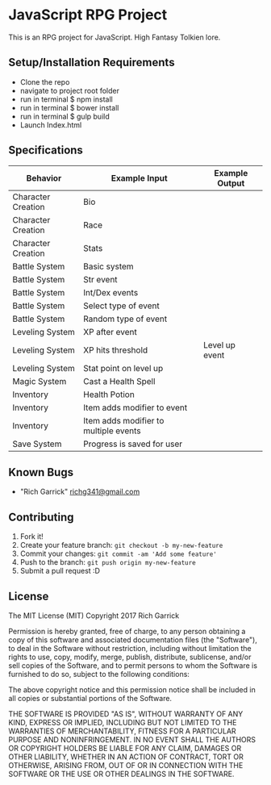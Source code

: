 # JavaScript RPG Project

This is an RPG project for JavaScript.
High Fantasy Tolkien lore.

## Setup/Installation Requirements

* Clone the repo
* navigate to  project root folder
* run in terminal $ npm install
* run in terminal $ bower install
* run in terminal $ gulp build
* Launch Index.html


## Specifications

| Behavior      | Example Input         | Example Output        |
| ------------- | ------------- | ------------- |
| Character Creation  | Bio |  |
| Character Creation  | Race |  |
| Character Creation  | Stats |  |
| Battle System  | Basic system |  |
| Battle System  | Str event |  |
| Battle System  | Int/Dex events |  |
| Battle System  | Select type of event |  |
| Battle System  | Random type of event |  |
| Leveling System  | XP after event |  |
| Leveling System  | XP hits threshold | Level up event |
| Leveling System  |Stat point on level up |  |
| Magic System | Cast a Health Spell |  |
| Inventory  | Health Potion |  |
| Inventory  | Item adds modifier to event |  |
| Inventory  | Item adds modifier to multiple events |  |
| Save System  | Progress is saved for user |  |


## Known Bugs
* "Rich Garrick" <richg341@gmail.com>

## Contributing

1. Fork it!
2. Create your feature branch: `git checkout -b my-new-feature`
3. Commit your changes: `git commit -am 'Add some feature'`
4. Push to the branch: `git push origin my-new-feature`
5. Submit a pull request :D


## License
The MIT License (MIT)
Copyright 2017 Rich Garrick

Permission is hereby granted, free of charge, to any person obtaining a copy of this software and associated documentation files (the "Software"), to deal in the Software without restriction, including without limitation the rights to use, copy, modify, merge, publish, distribute, sublicense, and/or sell copies of the Software, and to permit persons to whom the Software is furnished to do so, subject to the following conditions:

The above copyright notice and this permission notice shall be included in all copies or substantial portions of the Software.

THE SOFTWARE IS PROVIDED "AS IS", WITHOUT WARRANTY OF ANY KIND, EXPRESS OR IMPLIED, INCLUDING BUT NOT LIMITED TO THE WARRANTIES OF MERCHANTABILITY, FITNESS FOR A PARTICULAR PURPOSE AND NONINFRINGEMENT. IN NO EVENT SHALL THE AUTHORS OR COPYRIGHT HOLDERS BE LIABLE FOR ANY CLAIM, DAMAGES OR OTHER LIABILITY, WHETHER IN AN ACTION OF CONTRACT, TORT OR OTHERWISE, ARISING FROM, OUT OF OR IN CONNECTION WITH THE SOFTWARE OR THE USE OR OTHER DEALINGS IN THE SOFTWARE.
